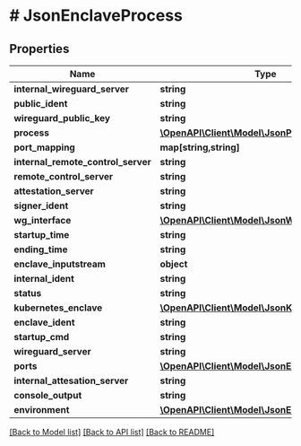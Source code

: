 # # JsonEnclaveProcess

## Properties

Name | Type | Description | Notes
------------ | ------------- | ------------- | -------------
**internal_wireguard_server** | **string** |  | [optional]
**public_ident** | **string** |  | [optional]
**wireguard_public_key** | **string** |  | [optional]
**process** | [**\OpenAPI\Client\Model\JsonProcess**](JsonProcess.md) |  | [optional]
**port_mapping** | **map[string,string]** |  | [optional]
**internal_remote_control_server** | **string** |  | [optional]
**remote_control_server** | **string** |  | [optional]
**attestation_server** | **string** |  | [optional]
**signer_ident** | **string** |  | [optional]
**wg_interface** | [**\OpenAPI\Client\Model\JsonWireguardInterface**](JsonWireguardInterface.md) |  | [optional]
**startup_time** | **string** |  | [optional]
**ending_time** | **string** |  | [optional]
**enclave_inputstream** | **object** |  | [optional]
**internal_ident** | **string** |  | [optional]
**status** | **string** |  | [optional]
**kubernetes_enclave** | [**\OpenAPI\Client\Model\JsonKubernetesEnclave**](JsonKubernetesEnclave.md) |  | [optional]
**enclave_ident** | **string** |  | [optional]
**startup_cmd** | **string** |  | [optional]
**wireguard_server** | **string** |  | [optional]
**ports** | [**\OpenAPI\Client\Model\JsonEnclavePort[]**](JsonEnclavePort.md) |  | [optional]
**internal_attesation_server** | **string** |  | [optional]
**console_output** | **string** |  | [optional]
**environment** | [**\OpenAPI\Client\Model\JsonEnvironment**](JsonEnvironment.md) |  | [optional]

[[Back to Model list]](../../README.md#models) [[Back to API list]](../../README.md#endpoints) [[Back to README]](../../README.md)

